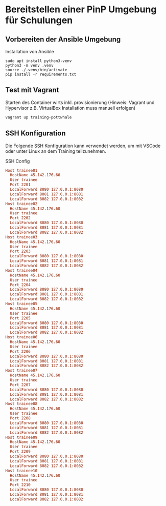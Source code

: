 # Bereitstellen einer PinP Umgebung für Schulungen

## Vorbereiten der Ansible Umgebung
Installation von Ansible
```
sudo apt install python3-venv
python3 -m venv .venv
source ./.venv/bin/activate
pip install -r requirements.txt
```

## Test mit Vagrant
Starten des Container wirts inkl. provisionierung
(Hinweis: Vagrant und Hypervisor z.B. VirtualBox Installation muss manuell erfolgen)
```bash
vagrant up training-pottwhale
```

## SSH Konfiguration
Die Folgende SSH Konfiguration kann verwendet werden, um mit VSCode oder unter Linux an dem Training teilzunehmen.

SSH Config

```ini
Host trainee01
  HostName 45.142.176.60
  User trainee
  Port 2201
  LocalForward 8080 127.0.0.1:8080
  LocalForward 8081 127.0.0.1:8081
  LocalForward 8082 127.0.0.1:8082
Host trainee02
  HostName 45.142.176.60
  User trainee
  Port 2202
  LocalForward 8080 127.0.0.1:8080
  LocalForward 8081 127.0.0.1:8081
  LocalForward 8082 127.0.0.1:8082
Host trainee03
  HostName 45.142.176.60
  User trainee
  Port 2203
  LocalForward 8080 127.0.0.1:8080
  LocalForward 8081 127.0.0.1:8081
  LocalForward 8082 127.0.0.1:8082
Host trainee04
  HostName 45.142.176.60
  User trainee
  Port 2204
  LocalForward 8080 127.0.0.1:8080
  LocalForward 8081 127.0.0.1:8081
  LocalForward 8082 127.0.0.1:8082
Host trainee05
  HostName 45.142.176.60
  User trainee
  Port 2205
  LocalForward 8080 127.0.0.1:8080
  LocalForward 8081 127.0.0.1:8081
  LocalForward 8082 127.0.0.1:8082
Host trainee06
  HostName 45.142.176.60
  User trainee
  Port 2206
  LocalForward 8080 127.0.0.1:8080
  LocalForward 8081 127.0.0.1:8081
  LocalForward 8082 127.0.0.1:8082
Host trainee07
  HostName 45.142.176.60
  User trainee
  Port 2207
  LocalForward 8080 127.0.0.1:8080
  LocalForward 8081 127.0.0.1:8081
  LocalForward 8082 127.0.0.1:8082
Host trainee08
  HostName 45.142.176.60
  User trainee
  Port 2208
  LocalForward 8080 127.0.0.1:8080
  LocalForward 8081 127.0.0.1:8081
  LocalForward 8082 127.0.0.1:8082
Host trainee09
  HostName 45.142.176.60
  User trainee
  Port 2209
  LocalForward 8080 127.0.0.1:8080
  LocalForward 8081 127.0.0.1:8081
  LocalForward 8082 127.0.0.1:8082
Host trainee10
  HostName 45.142.176.60
  User trainee
  Port 2210
  LocalForward 8080 127.0.0.1:8080
  LocalForward 8081 127.0.0.1:8081
  LocalForward 8082 127.0.0.1:8082
```